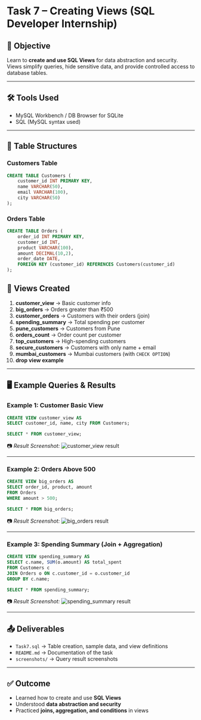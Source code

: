 # Task 7 – Creating Views (SQL Developer Internship)

## 📌 Objective
Learn to **create and use SQL Views** for data abstraction and security.  
Views simplify queries, hide sensitive data, and provide controlled access to database tables.

---

## 🛠 Tools Used
- MySQL Workbench / DB Browser for SQLite  
- SQL (MySQL syntax used)

---

## 📂 Table Structures

### Customers Table
```sql
CREATE TABLE Customers (
    customer_id INT PRIMARY KEY,
    name VARCHAR(50),
    email VARCHAR(100),
    city VARCHAR(50)
);

```
### Orders Table

```sql
CREATE TABLE Orders (
    order_id INT PRIMARY KEY,
    customer_id INT,
    product VARCHAR(100),
    amount DECIMAL(10,2),
    order_date DATE,
    FOREIGN KEY (customer_id) REFERENCES Customers(customer_id)
);
```

## 📑 Views Created

1. **customer\_view** → Basic customer info
2. **big\_orders** → Orders greater than ₹500
3. **customer\_orders** → Customers with their orders (join)
4. **spending\_summary** → Total spending per customer
5. **pune\_customers** → Customers from Pune
6. **orders\_count** → Order count per customer
7. **top\_customers** → High-spending customers
8. **secure\_customers** → Customers with only name + email
9. **mumbai\_customers** → Mumbai customers (with `CHECK OPTION`)
10. **drop view example**

---

## 🖥️ Example Queries & Results

### Example 1: Customer Basic View

```sql
CREATE VIEW customer_view AS
SELECT customer_id, name, city FROM Customers;

SELECT * FROM customer_view;
```

📷 *Result Screenshot:*
![customer\_view result](https://github.com/user-attachments/assets/58367978-20d4-4733-8f39-f1db92e08301)

---

### Example 2: Orders Above 500

```sql
CREATE VIEW big_orders AS
SELECT order_id, product, amount
FROM Orders
WHERE amount > 500;

SELECT * FROM big_orders;
```

📷 *Result Screenshot:*
![big\_orders result](https://github.com/user-attachments/assets/24fbda72-379c-43ff-81c5-1ddd92bef278)

---

### Example 3: Spending Summary (Join + Aggregation)

```sql
CREATE VIEW spending_summary AS
SELECT c.name, SUM(o.amount) AS total_spent
FROM Customers c
JOIN Orders o ON c.customer_id = o.customer_id
GROUP BY c.name;

SELECT * FROM spending_summary;
```

📷 *Result Screenshot:*
![spending\_summary result](https://github.com/user-attachments/assets/756daaa9-274e-4f62-b42f-f19748afba08)

---

## 📤 Deliverables

* `Task7.sql` → Table creation, sample data, and view definitions
* `README.md` → Documentation of the task
* `screenshots/` → Query result screenshots

---

## ✅ Outcome

* Learned how to create and use **SQL Views**
* Understood **data abstraction and security**
* Practiced **joins, aggregation, and conditions** in views

```
